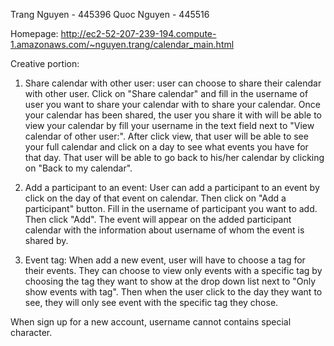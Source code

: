 Trang Nguyen - 445396
Quoc Nguyen - 445516

Homepage: http://ec2-52-207-239-194.compute-1.amazonaws.com/~nguyen.trang/calendar_main.html

Creative portion:
1. Share calendar with other user: user can choose to share their calendar with other user. Click on "Share calendar" and fill in the username of user you want to share your calendar with to share your calendar. Once your calendar has been shared, the user you share it with will be able to view your calendar by fill your username in the text field next to "View calendar of other user:". After click view, that user will be able to see your full calendar and click on a day to see what events you have for that day. That user will be able to go back to his/her calendar by clicking on "Back to my calendar".

2. Add a participant to an event: User can add a participant to an event by click on the day of that event on calendar. Then click on "Add a participant" button. Fill in the username of participant you want to add. Then click "Add". The event will appear on the added participant calendar with the information about username of whom the event is shared by.

3. Event tag: When add a new event, user will have to choose a tag for their events. They can choose to view only events with a specific tag by choosing the tag they want to show at the drop down list next to "Only show events with tag". Then when the user click to the day they want to see, they will only see event with the specific tag they chose.

When sign up for a new account, username cannot contains special character.
